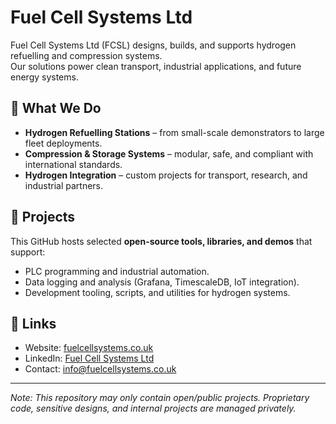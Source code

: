 ﻿# Fuel Cell Systems Ltd

Fuel Cell Systems Ltd (FCSL) designs, builds, and supports hydrogen refuelling and compression systems.  
Our solutions power clean transport, industrial applications, and future energy systems.

## 🚀 What We Do
- **Hydrogen Refuelling Stations** – from small-scale demonstrators to large fleet deployments.  
- **Compression & Storage Systems** – modular, safe, and compliant with international standards.  
- **Hydrogen Integration** – custom projects for transport, research, and industrial partners.  

## 📂 Projects
This GitHub hosts selected **open-source tools, libraries, and demos** that support:  
- PLC programming and industrial automation.  
- Data logging and analysis (Grafana, TimescaleDB, IoT integration).  
- Development tooling, scripts, and utilities for hydrogen systems.  

## 🔗 Links
- Website: [fuelcellsystems.co.uk](https://www.fuelcellsystems.co.uk)  
- LinkedIn: [Fuel Cell Systems Ltd](https://www.linkedin.com/company/fuel-cell-systems-ltd/)  
- Contact: info@fuelcellsystems.co.uk  

---
*Note: This repository may only contain open/public projects. Proprietary code, sensitive designs, and internal projects are managed privately.*
